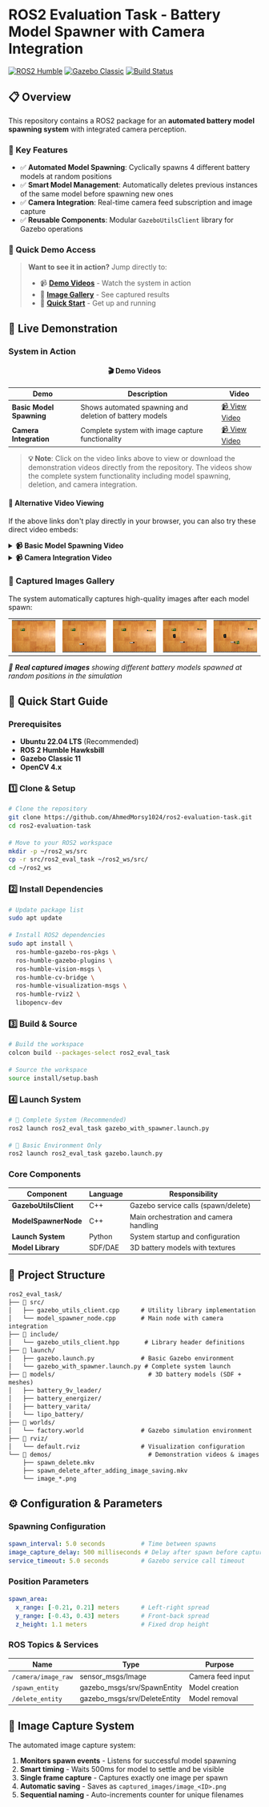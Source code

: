 # ROS2 Evaluation Task - Battery Model Spawner with Camera Integration

[![ROS2 Humble](https://img.shields.io/badge/ROS2-Humble-brightgreen)](https://docs.ros.org/en/humble/)
[![Gazebo Classic](https://img.shields.io/badge/Gazebo-Classic-orange)](http://gazebosim.org/)
[![Build Status](https://img.shields.io/badge/Build-Passing-success)](https://github.com/AhmedMorsy1024/ros2-evaluation-task)

## 📋 Overview

This repository contains a  ROS2 package for an **automated battery model spawning system** with integrated camera perception.

### 🎯 Key Features

- ✅ **Automated Model Spawning**: Cyclically spawns 4 different battery models at random positions
- ✅ **Smart Model Management**: Automatically deletes previous instances of the same model before spawning new ones  
- ✅ **Camera Integration**: Real-time camera feed subscription and image capture
- ✅ **Reusable Components**: Modular `GazeboUtilsClient` library for Gazebo operations

### 🚀 Quick Demo Access

> **Want to see it in action?** Jump directly to:
> - 📹 [**Demo Videos**](#-demo-videos) - Watch the system in action
> - 📸 [**Image Gallery**](#-captured-images-gallery) - See captured results
> - 🏃 [**Quick Start**](#-quick-start-guide) - Get up and running

## 🎥 Live Demonstration

### System in Action

<div align="center">

#### 🎬 Demo Videos

| Demo | Description | Video |
|------|-------------|-------|
| **Basic Model Spawning** | Shows automated spawning and deletion of battery models | [📹 View Video](demos/spawn_delete.mkv) |
| **Camera Integration** | Complete system with image capture functionality | [📹 View Video](demos/spawn_delete_after_adding_image_saving.mkv) |

</div>

> **💡 Note**: Click on the video links above to view or download the demonstration videos directly from the repository. The videos show the complete system functionality including model spawning, deletion, and camera integration.

#### 🎥 Alternative Video Viewing

If the above links don't play directly in your browser, you can also try these direct video embeds:

<details>
<summary><b>📹 Basic Model Spawning Video</b></summary>
<br>

```html
<video width="800" controls>
  <source src="demos/spawn_delete.mkv" type="video/x-matroska">
  Your browser does not support the video tag. <a href="demos/spawn_delete.mkv">Download the video</a>
</video>
```

</details>

<details>
<summary><b>📹 Camera Integration Video</b></summary>
<br>

```html
<video width="800" controls>
  <source src="demos/spawn_delete_after_adding_image_saving.mkv" type="video/x-matroska">
  Your browser does not support the video tag. <a href="demos/spawn_delete_after_adding_image_saving.mkv">Download the video</a>
</video>
```

</details>

### 📸 Captured Images Gallery

The system automatically captures high-quality images after each model spawn:

<div align="center">
  <table>
    <tr>
      <td align="center">
        <img src="demos/image_0.png" width="160" alt="Battery Model 1"/>
      </td>
      <td align="center">
        <img src="demos/image_1.png" width="160" alt="Battery Model 2"/>
      </td>
      <td align="center">
        <img src="demos/image_2.png" width="160" alt="Battery Model 3"/>
      </td>
      <td align="center">
        <img src="demos/image_3.png" width="160" alt="Battery Model 4"/>
      </td>
      <td align="center">
        <img src="demos/image_4.png" width="160" alt="Battery Model 5"/>
      </td>
    </tr>
  </table>
</div>

*🤖 **Real captured images** showing different battery models spawned at random positions in the simulation*

## 🚀 Quick Start Guide

### Prerequisites

- **Ubuntu 22.04 LTS** (Recommended)
- **ROS 2 Humble Hawksbill**
- **Gazebo Classic 11**
- **OpenCV 4.x**

### 1️⃣ Clone & Setup

```bash
# Clone the repository
git clone https://github.com/AhmedMorsy1024/ros2-evaluation-task.git
cd ros2-evaluation-task

# Move to your ROS2 workspace
mkdir -p ~/ros2_ws/src
cp -r src/ros2_eval_task ~/ros2_ws/src/
cd ~/ros2_ws
```

### 2️⃣ Install Dependencies

```bash
# Update package list
sudo apt update

# Install ROS2 dependencies
sudo apt install \
  ros-humble-gazebo-ros-pkgs \
  ros-humble-gazebo-plugins \
  ros-humble-vision-msgs \
  ros-humble-cv-bridge \
  ros-humble-visualization-msgs \
  ros-humble-rviz2 \
  libopencv-dev
```

### 3️⃣ Build & Source

```bash
# Build the workspace
colcon build --packages-select ros2_eval_task

# Source the workspace
source install/setup.bash
```

### 4️⃣ Launch System

```bash
# 🎯 Complete System (Recommended)
ros2 launch ros2_eval_task gazebo_with_spawner.launch.py

# 🔧 Basic Environment Only
ros2 launch ros2_eval_task gazebo.launch.py
```


### Core Components

| Component | Language | Responsibility |
|-----------|----------|----------------|
| **GazeboUtilsClient** | C++ | Gazebo service calls (spawn/delete) |
| **ModelSpawnerNode** | C++ | Main orchestration and camera handling |
| **Launch System** | Python | System startup and configuration |
| **Model Library** | SDF/DAE | 3D battery models with textures |

## 📂 Project Structure

```
ros2_eval_task/
├── 📁 src/
│   ├── gazebo_utils_client.cpp      # Utility library implementation
│   └── model_spawner_node.cpp       # Main node with camera integration
├── 📁 include/
│   └── gazebo_utils_client.hpp       # Library header definitions
├── 📁 launch/
│   ├── gazebo.launch.py             # Basic Gazebo environment
│   └── gazebo_with_spawner.launch.py # Complete system launch
├── 📁 models/                          # 3D battery models (SDF + meshes)
│   ├── battery_9v_leader/
│   ├── battery_energizer/
│   ├── battery_varita/
│   └── lipo_battery/
├── 📁 worlds/
│   └── factory.world                # Gazebo simulation environment
├── 📁 rviz/
│   └── default.rviz                 # Visualization configuration
└── 📁 demos/                           # Demonstration videos & images
    ├── spawn_delete.mkv
    ├── spawn_delete_after_adding_image_saving.mkv
    └── image_*.png
```

## ⚙️ Configuration & Parameters

### Spawning Configuration
```yaml
spawn_interval: 5.0 seconds          # Time between spawns
image_capture_delay: 500 milliseconds # Delay after spawn before capture
service_timeout: 5.0 seconds         # Gazebo service call timeout
```

### Position Parameters
```yaml
spawn_area:
  x_range: [-0.21, 0.21] meters      # Left-right spread
  y_range: [-0.43, 0.43] meters      # Front-back spread  
  z_height: 1.1 meters               # Fixed drop height
```

### ROS Topics & Services
| Name | Type | Purpose |
|------|------|---------|
| `/camera/image_raw` | sensor_msgs/Image | Camera feed input |
| `/spawn_entity` | gazebo_msgs/srv/SpawnEntity | Model creation |
| `/delete_entity` | gazebo_msgs/srv/DeleteEntity | Model removal |

## 📸 Image Capture System

The automated image capture system:

1. **Monitors spawn events** - Listens for successful model spawning
2. **Smart timing** - Waits 500ms for model to settle and be visible
3. **Single frame capture** - Captures exactly one image per spawn
4. **Automatic saving** - Saves as `captured_images/image_<ID>.png`
5. **Sequential naming** - Auto-increments counter for unique filenames